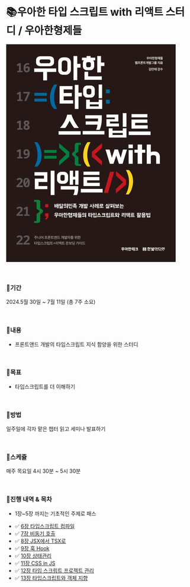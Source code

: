 # 📚우아한 타입 스크립트 with 리액트 스터디 / 우아한형제들

![Alt text](9791169211567.jpg)

<br>

### 📍기간

2024.5월 30일 ~ 7월 11일 (총 7주 소요)

<br>

### 📍내용

- 프론트앤드 개발의 타입스크립트 지식 함양을 위한 스터디

<br>

### 📍목표

- 타입스크립트를 더 이해하기

<br>

### 📍방법

일주일에 각자 맡은 챕터 읽고 세미나 발표하기

<br>

### 📍스케쥴

매주 목요일 4시 30분 ~ 5시 30분

<br>

### 📍진행 내역 & 목차

* 1장~5장 까지는 기초적인 주제로 패스

- ✅ [6장 타입스크립트 컴파일](./2주차/6장.md)
- ✅ [7장 비동기 호출](./2주차/7장.md)
- ✅ [8장 JSX에서 TSX로](./3주차/8장.md)
- ✅ [9장 훅 Hook](./3주차/9장.md)
- ✅ [10장 상태관리](./3주차/10장.md)
- ✅ [11장 CSS in JS](./3주차/11장.md)
- ✅ [12장 타입 스크립트 프로젝트 관리](./3주차/12장.md)
- ✅ [13장 타입스크립트와 객체 지향](./3주차/13장.md)


